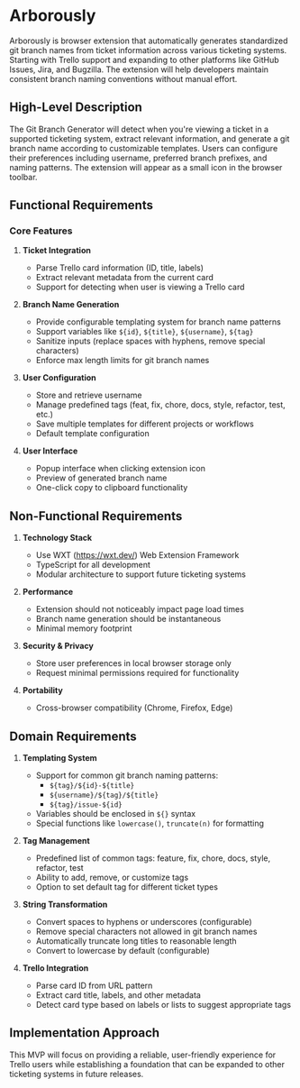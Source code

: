 # Arborously

Arborously is browser extension that automatically generates standardized git branch names from ticket information across various ticketing systems. Starting with Trello support and expanding to other platforms like GitHub Issues, Jira, and Bugzilla. The extension will help developers maintain consistent branch naming conventions without manual effort.

## High-Level Description

The Git Branch Generator will detect when you're viewing a ticket in a supported ticketing system, extract relevant information, and generate a git branch name according to customizable templates. Users can configure their preferences including username, preferred branch prefixes, and naming patterns. The extension will appear as a small icon in the browser toolbar.

## Functional Requirements

### Core Features

1. **Ticket Integration**

   - Parse Trello card information (ID, title, labels)
   - Extract relevant metadata from the current card
   - Support for detecting when user is viewing a Trello card

2. **Branch Name Generation**

   - Provide configurable templating system for branch name patterns
   - Support variables like `${id}`, `${title}`, `${username}`, `${tag}`
   - Sanitize inputs (replace spaces with hyphens, remove special characters)
   - Enforce max length limits for git branch names

3. **User Configuration**

   - Store and retrieve username
   - Manage predefined tags (feat, fix, chore, docs, style, refactor, test, etc.)
   - Save multiple templates for different projects or workflows
   - Default template configuration

4. **User Interface**
   - Popup interface when clicking extension icon
   - Preview of generated branch name
   - One-click copy to clipboard functionality

## Non-Functional Requirements

1. **Technology Stack**

   - Use WXT (https://wxt.dev/) Web Extension Framework
   - TypeScript for all development
   - Modular architecture to support future ticketing systems

2. **Performance**

   - Extension should not noticeably impact page load times
   - Branch name generation should be instantaneous
   - Minimal memory footprint

3. **Security & Privacy**

   - Store user preferences in local browser storage only
   - Request minimal permissions required for functionality

4. **Portability**
   - Cross-browser compatibility (Chrome, Firefox, Edge)

## Domain Requirements

1. **Templating System**

   - Support for common git branch naming patterns:
     - `${tag}/${id}-${title}`
     - `${username}/${tag}/${title}`
     - `${tag}/issue-${id}`
   - Variables should be enclosed in `${}` syntax
   - Special functions like `lowercase()`, `truncate(n)` for formatting

2. **Tag Management**

   - Predefined list of common tags: feature, fix, chore, docs, style, refactor, test
   - Ability to add, remove, or customize tags
   - Option to set default tag for different ticket types

3. **String Transformation**

   - Convert spaces to hyphens or underscores (configurable)
   - Remove special characters not allowed in git branch names
   - Automatically truncate long titles to reasonable length
   - Convert to lowercase by default (configurable)

4. **Trello Integration**
   - Parse card ID from URL pattern
   - Extract card title, labels, and other metadata
   - Detect card type based on labels or lists to suggest appropriate tags

## Implementation Approach

This MVP will focus on providing a reliable, user-friendly experience for Trello users while establishing a foundation that can be expanded to other ticketing systems in future releases.
